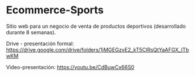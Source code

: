 # Ecommerce-Sports
Sitio web para un negocio de venta de productos deportivos (desarrollado durante 8 semanas).

Drive - presentación formal: https://drive.google.com/drive/folders/1jMGEGzvE2_kT5ClRsQtYaAFGX_ITbwKM

Video-presentación: https://youtu.be/CdBuwCx66S0
